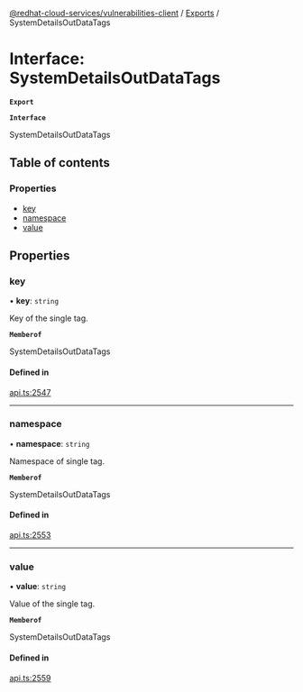 [@redhat-cloud-services/vulnerabilities-client](../README.md) / [Exports](../modules.md) / SystemDetailsOutDataTags

# Interface: SystemDetailsOutDataTags

**`Export`**

**`Interface`**

SystemDetailsOutDataTags

## Table of contents

### Properties

- [key](SystemDetailsOutDataTags.md#key)
- [namespace](SystemDetailsOutDataTags.md#namespace)
- [value](SystemDetailsOutDataTags.md#value)

## Properties

### key

• **key**: `string`

Key of the single tag.

**`Memberof`**

SystemDetailsOutDataTags

#### Defined in

[api.ts:2547](https://github.com/mkholjuraev/javascript-clients/blob/master/packages/vulnerabilities/git-api/api.ts#L2547)

___

### namespace

• **namespace**: `string`

Namespace of single tag.

**`Memberof`**

SystemDetailsOutDataTags

#### Defined in

[api.ts:2553](https://github.com/mkholjuraev/javascript-clients/blob/master/packages/vulnerabilities/git-api/api.ts#L2553)

___

### value

• **value**: `string`

Value of the single tag.

**`Memberof`**

SystemDetailsOutDataTags

#### Defined in

[api.ts:2559](https://github.com/mkholjuraev/javascript-clients/blob/master/packages/vulnerabilities/git-api/api.ts#L2559)
